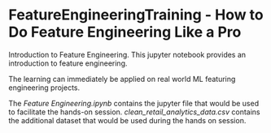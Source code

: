 # FeatureEngineeringTraining - How to Do Feature Engineering Like a Pro

Introduction to Feature Engineering. This jupyter notebook provides an introduction to feature engineering.

The learning can immediately be applied on real world ML featuring engineering projects.

The *Feature Engineering.ipynb* contains the jupyter file that would be used to facilitate the hands-on session.
*clean_retail_analytics_data.csv* contains the additional dataset that would be used during the hands on session.

